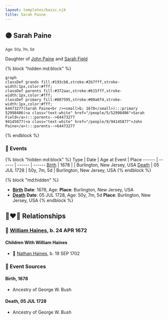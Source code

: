 ```yaml
---
layout: templates/basic.njk
title: Sarah Paine
---
```

## 🟣 Sarah Paine
<small>Age: 50y, 7m, 5d</small>

Daughter of [John Paine](/people/9/94145877) and [Sarah Field](/people/5/52998406)

{% block "hidden md:block" %}
```mermaid
graph
classDef grands fill:#193cb8,stroke:#2b7fff,stroke-width:1px,color:#fff;
classDef parents fill:#372aac,stroke:#615fff,stroke-width:1px,color:#fff;
classDef primary fill:#007595,stroke:#00a6f4,stroke-width:1px,color:#fff;
64473277(Sarah Paine<br /><small>b: 1678</small>):::primary
52998406(<a class="text-white" href="/people/5/52998406">Sarah Field</a>):::parents-->64473277
94145877(<a class="text-white" href="/people/9/94145877">John Paine</a>):::parents-->64473277
```
{% endblock %}

### 📆 Events

{% block "hidden md:block" %}
Type | Date | Age at Event | Place
------ | ------ | ------ | ------
[Birth](#event-event-3) | 1678 |  | Burlington, New Jersey, USA
[Death](#event-event-4) | 05 JUL 1728 | 50y, 7m, 5d | Burlington, New Jersey, USA
{% endblock %}

{% block "md:hidden" %}
- **[Birth](#event-event-3)**
**Date**: 1678, Age:
**Place**: Burlington, New Jersey, USA
- **[Death](#event-event-4)**
**Date**: 05 JUL 1728, Age: 50y, 7m, 5d
**Place**: Burlington, New Jersey, USA
{% endblock %}

## 👩‍❤️‍👨 Relationships

### 🔵 [William Haines](/people/5/5796916), b. 24 APR 1672

#### Children With William Haines
* 🔵 [Nathan Haines](/people/7/74064515), b. 19 SEP 1702
### 📰 Event Sources

#### <a id="event-event-3"></a> Birth, 1678
* Ancestry of George W. Bush

#### <a id="event-event-4"></a> Death, 05 JUL 1728
* Ancestry of George W. Bush